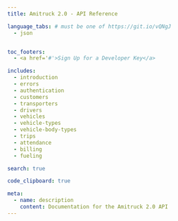 ```yaml
---
title: Amitruck 2.0 - API Reference

language_tabs: # must be one of https://git.io/vQNgJ
  - json


toc_footers:
  - <a href='#'>Sign Up for a Developer Key</a>

includes:
  - introduction
  - errors
  - authentication
  - customers
  - transporters
  - drivers
  - vehicles
  - vehicle-types
  - vehicle-body-types
  - trips
  - attendance
  - billing
  - fueling

search: true

code_clipboard: true

meta:
  - name: description
    content: Documentation for the Amitruck 2.0 API
---
```

